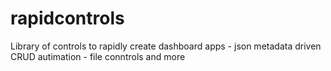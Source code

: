# rapidcontrols
Library of controls to rapidly create dashboard apps - json metadata driven CRUD autimation - file conntrols and more
